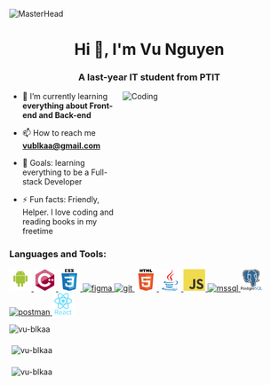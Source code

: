 ![MasterHead](https://d.furaffinity.net/art/fluff-kevlar/1488278723/1351965326.fluff-kevlar_starfieldgif.gif)
<h1 align="center">Hi 👋, I'm Vu Nguyen</h1>
<h3 align="center">A last-year IT student from PTIT</h3>
<img align="right" src="https://upload.wikimedia.org/wikipedia/commons/5/58/Astronaut_-_Idil_Keysan_-_Wikimedia_Giphy_stickers_2019.gif" alt="Coding" height="300" width="300"/>


- 🌱 I’m currently learning **everything about Front-end and Back-end**

- 📫 How to reach me **vublkaa@gmail.com**

- 🎯 Goals: learning everything to be a Full-stack Developer

- ⚡ Fun facts: Friendly, Helper. I love coding and reading books in my freetime

<h3 align="left">Languages and Tools:</h3>
<p align="left"> <a href="https://developer.android.com" target="_blank" rel="noreferrer"> <img src="https://raw.githubusercontent.com/devicons/devicon/master/icons/android/android-original-wordmark.svg" alt="android" width="40" height="40"/> </a> <a href="https://www.w3schools.com/cpp/" target="_blank" rel="noreferrer"> <img src="https://raw.githubusercontent.com/devicons/devicon/master/icons/cplusplus/cplusplus-original.svg" alt="cplusplus" width="40" height="40"/> </a> <a href="https://www.w3schools.com/css/" target="_blank" rel="noreferrer"> <img src="https://raw.githubusercontent.com/devicons/devicon/master/icons/css3/css3-original-wordmark.svg" alt="css3" width="40" height="40"/> </a> <a href="https://www.figma.com/" target="_blank" rel="noreferrer"> <img src="https://www.vectorlogo.zone/logos/figma/figma-icon.svg" alt="figma" width="40" height="40"/> </a> <a href="https://git-scm.com/" target="_blank" rel="noreferrer"> <img src="https://www.vectorlogo.zone/logos/git-scm/git-scm-icon.svg" alt="git" width="40" height="40"/> </a> <a href="https://www.w3.org/html/" target="_blank" rel="noreferrer"> <img src="https://raw.githubusercontent.com/devicons/devicon/master/icons/html5/html5-original-wordmark.svg" alt="html5" width="40" height="40"/> </a> <a href="https://www.java.com" target="_blank" rel="noreferrer"> <img src="https://raw.githubusercontent.com/devicons/devicon/master/icons/java/java-original.svg" alt="java" width="40" height="40"/> </a> <a href="https://developer.mozilla.org/en-US/docs/Web/JavaScript" target="_blank" rel="noreferrer"> <img src="https://raw.githubusercontent.com/devicons/devicon/master/icons/javascript/javascript-original.svg" alt="javascript" width="40" height="40"/> </a> <a href="https://www.microsoft.com/en-us/sql-server" target="_blank" rel="noreferrer"> <img src="https://www.svgrepo.com/show/303229/microsoft-sql-server-logo.svg" alt="mssql" width="40" height="40"/> </a> <a href="https://www.postgresql.org" target="_blank" rel="noreferrer"> <img src="https://raw.githubusercontent.com/devicons/devicon/master/icons/postgresql/postgresql-original-wordmark.svg" alt="postgresql" width="40" height="40"/> </a> <a href="https://postman.com" target="_blank" rel="noreferrer"> <img src="https://www.vectorlogo.zone/logos/getpostman/getpostman-icon.svg" alt="postman" width="40" height="40"/> </a> <a href="https://reactjs.org/" target="_blank" rel="noreferrer"> <img src="https://raw.githubusercontent.com/devicons/devicon/master/icons/react/react-original-wordmark.svg" alt="react" width="40" height="40"/> </a> </p>

<p>&nbsp;<img align="left" src="https://github-readme-stats.vercel.app/api/top-langs?username=vu-blkaa&show_icons=true&locale=en&layout=compact&theme=tokyonight" alt="vu-blkaa" /></p>

<p style="margin-top: 20px">&nbsp;<img align="center" src="https://github-readme-stats.vercel.app/api?username=vu-blkaa&show_icons=true&locale=en&theme=tokyonight" alt="vu-blkaa" /></p>

<p style="margin-top: 20px">&nbsp;<img align="center" src="https://github-readme-streak-stats.herokuapp.com/?user=vu-blkaa&theme=tokyonight" alt="vu-blkaa" /></p>
